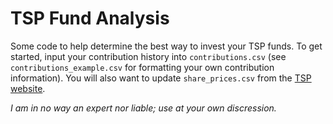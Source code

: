 # TSP Fund Analysis

Some code to help determine the best way to invest your TSP funds. To get started, input your contribution history into `contributions.csv` (see `contributions_example.csv` for formatting your own contribution information). You will also want to update `share_prices.csv` from the [TSP website](https://www.tsp.gov/fund-performance/share-price-history/). 

*I am in no way an expert nor liable; use at your own discression.*
